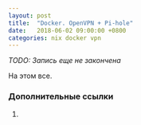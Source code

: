 ```yaml
---
layout: post
title:  "Docker. OpenVPN + Pi-hole"
date:   2018-06-02 09:00:00 +0800
categories: nix docker vpn
---
```


*TODO: Запись еще не закончена*

На этом все.

### Дополнительные ссылки
1.
